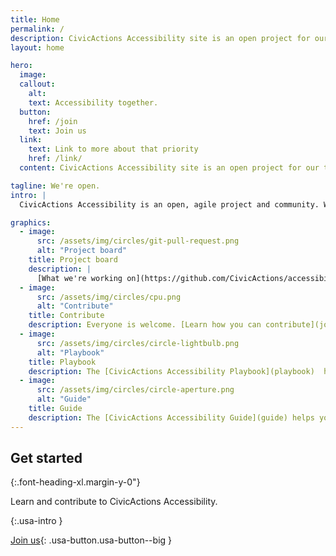 ```yaml
---
title: Home
permalink: /
description: CivicActions Accessibility site is an open project for our team members and those who work for digital inclusion.
layout: home

hero:
  image: 
  callout:
    alt: 
    text: Accessibility together.
  button:
    href: /join
    text: Join us
  link:
    text: Link to more about that priority
    href: /link/
  content: CivicActions Accessibility site is an open project for our team members and those who work for digital inclusion. We want this resource to be useful to our team, our clients, our partners, but also people who want to improve accessibility on the web.

tagline: We're open.
intro: |
  CivicActions Accessibility is an open, agile project and community. We work iteratively, in public. [Learn more about our open practices.](open)

graphics:
  - image:
      src: /assets/img/circles/git-pull-request.png
      alt: "Project board"
    title: Project board
    description: |
      [What we're working on](https://github.com/CivicActions/accessibility/projects/1).
  - image:
      src: /assets/img/circles/cpu.png
      alt: "Contribute"
    title: Contribute
    description: Everyone is welcome. [Learn how you can contribute](join) to CivicActions Accessibility.
  - image:
      src: /assets/img/circles/circle-lightbulb.png
      alt: "Playbook"
    title: Playbook
    description: The [CivicActions Accessibility Playbook](playbook)  helps you get started making government digital services more accessible.
  - image:
      src: /assets/img/circles/circle-aperture.png
      alt: "Guide"
    title: Guide
    description: The [CivicActions Accessibility Guide](guide) helps you learn more about making government digital services more accessible.
---
```


## Get started

{:.font-heading-xl.margin-y-0"}

Learn and contribute to CivicActions Accessibility.

{:.usa-intro }

[Join us](join){: .usa-button.usa-button--big }
